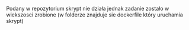 Podany w repozytorium skrypt nie działa jednak zadanie zostało w wiekszosci zrobione (w folderze znajduje sie dockerfile który uruchamia skrypt)